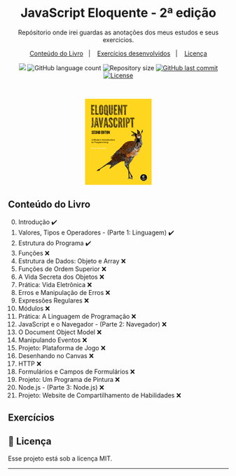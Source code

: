<h1 align="center"> JavaScript Eloquente - 2ª edição </h1>

<p align="center">
Repósitorio onde irei guardas as anotações dos meus estudos e seus exercicios.<br/>
</p>

<p align="center">
  <a href="##-Conteúdo do Livro">Conteúdo do Livro</a>&nbsp;&nbsp;&nbsp;|&nbsp;&nbsp;&nbsp;
  <a href="##-Exercícios">Exercícios desenvolvidos</a>&nbsp;&nbsp;&nbsp;|&nbsp;&nbsp;&nbsp;
  <a href="#memo-licença">Licença</a>
</p>

<p align="center">
  <img src="https://img.shields.io/badge/made%20by-SWEYD%20MANAF-FED61F?style=flat-square">
  <img alt="GitHub language count" src="https://img.shields.io/github/languages/count/sweydmanaf/enloquete-javascript?color=FED61F&style=flat-square">
  <img alt="Repository size" src="https://img.shields.io/github/repo-size/sweydmanaf/enloquete-javascript?color=FED61F&style=flat-square">
  <a href="https://github.com/sweydmanaf/commits/master">
    <img alt="GitHub last commit" src="https://img.shields.io/github/last-commit/sweydmanaf/enloquete-javascript?color=FED61F&style=flat-square">
  </a>
  <a href="https://opensource.org/licenses/MIT">
    <img alt="License" src="https://img.shields.io/badge/license-MIT-FED61F?style=flat-square">
  </a>
</p>

<br>

<p align="center">
<a href="https://github.com/SweydManaf/enloquete-javascript"><img alt="enloquete-javascript" src="https://github.com/SweydManaf/enloquete-javascript/blob/main/imagens/eloq-js.png" width="30%"></a>
</p>

## Conteúdo do Livro

0. Introdução ✔️
1. Valores, Tipos e Operadores - (Parte 1: Linguagem) ✔️
2. Estrutura do Programa ✔️
3. Funções ❌
4. Estrutura de Dados: Objeto e Array ❌
5. Funções de Ordem Superior ❌
6. A Vida Secreta dos Objetos ❌
7. Prática: Vida Eletrônica ❌
8. Erros e Manipulação de Erros ❌
9. Expressões Regulares ❌
10. Módulos ❌
11. Prática: A Linguagem de Programação ❌
12. JavaScript e o Navegador - (Parte 2: Navegador) ❌
13. O Document Object Model ❌
14. Manipulando Eventos ❌
15. Projeto: Plataforma de Jogo ❌
16. Desenhando no Canvas ❌
17. HTTP ❌
18. Formulários e Campos de Formulários ❌
19. Projeto: Um Programa de Pintura ❌
20. Node.js - (Parte 3: Node.js) ❌
21. Projeto: Website de Compartilhamento de Habilidades ❌

## Exercícios

## :memo: Licença
Esse projeto está sob a licença MIT.

---

